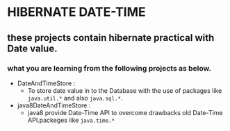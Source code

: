 # HIBERNATE DATE-TIME
## these projects contain hibernate practical with Date value.
   ### what you are learning from the following projects as below.
- DateAndTimeStore :
     - To store date value in to the Database with the use of packages like `java.util.*` and also `java.sql.*`.
- java8DateAndTimeStore :
     - java8 provide Date-Time API to overcome drawbacks old Date-Time API.packeges like `java.time.*`
    